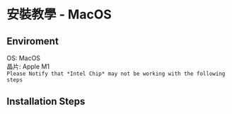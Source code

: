 # 安裝教學 - MacOS

## Enviroment  
OS: MacOS  
晶片: Apple M1  
```Please Notify that *Intel Chip* may not be working with the following steps```

## Installation Steps  
